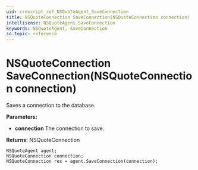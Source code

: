 ```yaml
---
uid: crmscript_ref_NSQuoteAgent_SaveConnection
title: NSQuoteConnection SaveConnection(NSQuoteConnection connection)
intellisense: NSQuoteAgent.SaveConnection
keywords: NSQuoteAgent, SaveConnection
so.topic: reference
---
```


# NSQuoteConnection SaveConnection(NSQuoteConnection connection)

Saves a connection to the database.

**Parameters:**
 - **connection** The connection to save.

**Returns:** NSQuoteConnection

```crmscript
NSQuoteAgent agent;
NSQuoteConnection connection;
NSQuoteConnection res = agent.SaveConnection(connection);
```

